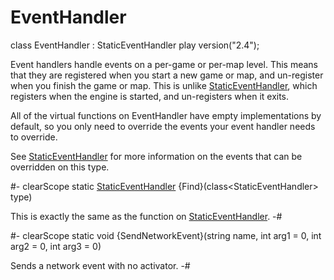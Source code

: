 # EventHandler

[StaticEventHandler]: StaticEventHandler.md

<!-- api-declaration -->
class EventHandler : StaticEventHandler play version("2.4");

<!-- api-definition -->
Event handlers handle events on a per-game or per-map level. This
means that they are registered when you start a new game or map, and
un-register when you finish the game or map. This is unlike
[StaticEventHandler], which registers when the engine is started, and
un-registers when it exits.

All of the virtual functions on EventHandler have empty
implementations by default, so you only need to override the events
your event handler needs to override.

See [StaticEventHandler] for more information on the events that can
be overridden on this type.

<!-- api-class-methods -->
#-
clearScope static [StaticEventHandler] {Find}(class\<StaticEventHandler> type)

This is exactly the same as the function on [StaticEventHandler].
-#

#-
clearScope static void {SendNetworkEvent}(string name, int arg1 = 0, int arg2 = 0, int arg3 = 0)

Sends a network event with no activator.
-#
